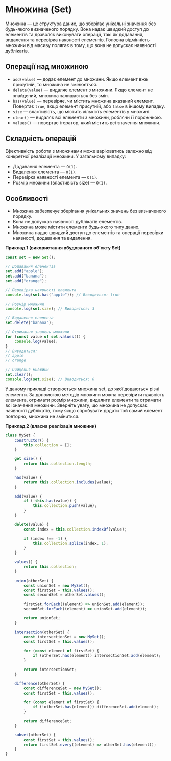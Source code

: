 # Множина (Set)

Множина — це структура даних, що зберігає унікальні значення без будь-якого визначеного порядку. Вона надає швидкий доступ до елементів та дозволяє виконувати операції, такі як додавання, видалення та перевірка наявності елементів. Головна відмінність множини від масиву полягає в тому, що вона не допускає наявності дублікатів.

## Операції над множиною

-   `add(value)` — додає елемент до множини. Якщо елемент вже присутній, то множина не змінюється.
-   `delete(value)` — видаляє елемент з множини. Якщо елемент не знайдений, множина залишається без змін.
-   `has(value)` — перевіряє, чи містить множина вказаний елемент. Повертає `true`, якщо елемент присутній, або `false` в іншому випадку.
-   `size` — властивість, що містить кількість елементів у множині.
-   `clear()` — видаляє всі елементи з множини, роблячи її порожньою.
-   `values()` — повертає ітератор, який містить всі значення множини.

## Складність операцій

Ефективність роботи з множинами може варіюватись залежно від конкретної реалізації множини. У загальному випадку:

-   Додавання елемента — `O(1)`.
-   Видалення елемента — `O(1)`.
-   Перевірка наявності елемента — `O(1)`.
-   Розмір множини (властивість size) — `O(1)`.

## Особливості

-   Множина забезпечує зберігання унікальних значень без визначеного порядку.
-   Вона не допускає наявності дублікатів елементів.
-   Множина може містити елементи будь-якого типу даних.
-   Множина надає швидкий доступ до елементів та операції перевірки наявності, додавання та видалення.

**Приклад 1 (використання вбудованого об'єкту Set)**

```js
const set = new Set();

// Додавання елементів
set.add("apple");
set.add("banana");
set.add("orange");

// Перевірка наявності елемента
console.log(set.has("apple")); // Виводиться: true

// Розмір множини
console.log(set.size); // Виводиться: 3

// Видалення елемента
set.delete("banana");

// Отримання значень множини
for (const value of set.values()) {
    console.log(value);
}
// Виводиться:
// apple
// orange

// Очищення множини
set.clear();
console.log(set.size); // Виводиться: 0
```

У даному прикладі створюється множина set, до якої додаються різні елементи. За допомогою методів множини можна перевірити наявність елемента, отримати розмір множини, видалити елементи та отримати всі значення множини. Зверніть увагу, що множина не допускає наявності дублікатів, тому якщо спробувати додати той самий елемент повторно, множина не зміниться.

**Приклад 2 (власна реалізація множини)**

```js
class MySet {
    constructor() {
        this.collection = [];
    }

    get size() {
        return this.collection.length;
    }

    has(value) {
        return this.collection.includes(value);
    }

    add(value) {
        if (!this.has(value)) {
            this.collection.push(value);
        }
    }

    delete(value) {
        const index = this.collection.indexOf(value);

        if (index !== -1) {
            this.collection.splice(index, 1);
        }
    }

    values() {
        return this.collection;
    }

    union(otherSet) {
        const unionSet = new MySet();
        const firstSet = this.values();
        const secondSet = otherSet.values();

        firstSet.forEach((element) => unionSet.add(element));
        secondSet.forEach((element) => unionSet.add(element));

        return unionSet;
    }

    intersection(otherSet) {
        const intersectionSet = new MySet();
        const firstSet = this.values();

        for (const element of firstSet) {
            if (otherSet.has(element)) intersectionSet.add(element);
        }

        return intersectionSet;
    }

    difference(otherSet) {
        const differenceSet = new MySet();
        const firstSet = this.values();

        for (const element of firstSet) {
            if (!otherSet.has(element)) differenceSet.add(element);
        }

        return differenceSet;
    }

    subset(otherSet) {
        const firstSet = this.values();
        return firstSet.every((element) => otherSet.has(element));
    }
}
```
